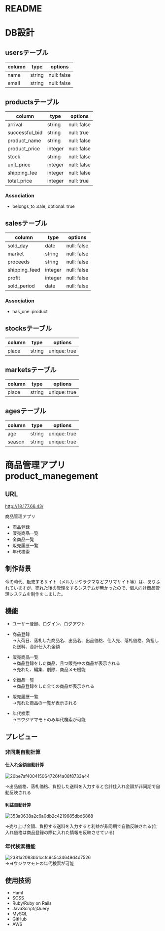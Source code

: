 # README

# DB設計
## usersテーブル
|column|type|options|
|------|----|-------|
|name|string|null: false|
|email|string|null: false|

## productsテーブル
|column|type|options|
|------|----|-------|
|arrival|string|null: false|
|successful_bid|string|null: true|
|product_name|string|null: false|
|product_price|integer|null: false|
|stock|string|null: false|
|unit_price|integer|null: false|
|shipping_fee|integer|null: false|
|total_price|integer|null: true|

### Association
- belongs_to :sale, optional: true

## salesテーブル
|column|type|options|
|------|----|-------|
|sold_day|date|null: false|
|market|string|null: false|
|proceeds|string|null: false|
|shipping_feed|integer|null: false|
|profit|integer|null: false|
|sold_period|date|null: false|

### Association
- has_one :product

## stocksテーブル
|column|type|options|
|------|----|-------|
|place|string|unique: true|

## marketsテーブル
|column|type|options|
|------|----|-------|
|place|string|unique: true|

## agesテーブル
|column|type|options|
|------|----|-------|
|age|string|unique: true|
|season|string|unique: true|




# 商品管理アプリ product_manegement

## URL

http://18.177.66.43/

商品管理アプリ
- 商品登録
- 販売商品一覧
- 全商品一覧
- 販売履歴一覧
- 年代検索

## 制作背景
今の時代、販売するサイト（メルカリやラクマなどフリマサイト等）は、ありふれていますが、売れた後の管理をするシステムが無かったので、個人向け商品管理システムを制作をしました。

## 機能

- ユーザー登録、ログイン、ログアウト

- 商品登録  
  →入荷日、落札した商品名、出品名、出品価格、仕入先、落札価格、負担した送料、合計仕入れ金額

- 販売商品一覧  
  →商品登録をした商品、且つ販売中の商品が表示される  
  →売れた、編集、削除、商品メモ機能

- 全商品一覧  
  →商品登録をした全ての商品が表示される

- 販売履歴一覧  
  →売れた商品の一覧が表示される

-  年代検索  
  →ヨウジヤマモトのみ年代検索が可能

## プレビュー
### 非同期自動計算  
#### 仕入れ金額自動計算
  ![20be7af400415064726f4a08f8733a44](https://user-images.githubusercontent.com/55130952/70041405-79f2fc80-1600-11ea-9c27-3cd0a3c0a468.gif)  

  →出品価格、落札価格、負担した送料を入力すると合計仕入れ金額が非同期で自動反映される  

#### 利益自動計算
  ![353a0638a2c6a0db2c4219685dbd6868](https://user-images.githubusercontent.com/55130952/70042101-a9563900-1601-11ea-9bc3-6fcd0b332b39.gif)  

  →売り上げ金額、負担する送料を入力すると利益が非同期で自動反映される(仕入れ価格は商品登録の際に入れた情報を反映させている)

### 年代検索機能  
  ![2381a2083bb1ccfc9c5c34649d4d7526](https://user-images.githubusercontent.com/55130952/70116794-1243bc80-16a7-11ea-9db5-ef0676ac1798.gif)  
    →ヨウジヤマモトの年代検索が可能

## 使用技術
- Haml
- SCSS
- Ruby/Ruby on Rails
- JavaScript/jQuery
- MySQL
- GitHub
- AWS